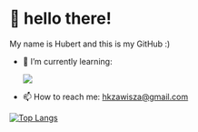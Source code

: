 # :wave: hello there!

My name is Hubert and this is my GitHub :)

- 🌱 I’m currently learning: <p width=10px height=10px perline=3><a href="https://skillicons.dev"><img src="https://skillicons.dev/icons?i=cs,dotnet,react" /></a></p>
- 📫 How to reach me: hkzawisza@gmail.com

[![Top Langs](https://github-readme-stats.vercel.app/api/top-langs/?username=anuraghazra&layout=donut&theme=dracula)](https://github.com/anuraghazra/github-readme-stats)
<!---
praw7/praw7 is a ✨ special ✨ repository because its `README.md` (this file) appears on your GitHub profile.
You can click the Preview link to take a look at your changes.
--->
